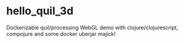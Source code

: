 # hello_quil_3d
Dockerizable quil/processing WebGL demo with clojure/clojurescript, compojure and some docker uberjar majick!
